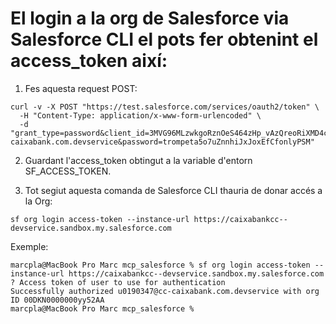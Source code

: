 # El login a la org de Salesforce via Salesforce CLI el pots fer obtenint el access_token així:

1. Fes aquesta request POST:

```
curl -v -X POST "https://test.salesforce.com/services/oauth2/token" \
  -H "Content-Type: application/x-www-form-urlencoded" \
  -d "grant_type=password&client_id=3MVG96MLzwkgoRznOeS464zHp_vAzQreoRiXMD4cPtI8NIBf12iFF7wtw1Kuh5uD27NBvVYbDlnRMPOmMl.lP&client_secret=D541294765A7E849F47098E3DC9E7238C35D765126F8D6C6D1E134A87335DB16&username=u0190347@cc-caixabank.com.devservice&password=trompeta5o7uZnnhiJxJoxEfCfonlyPSM"
```

2. Guardant l'access_token obtingut a la variable d'entorn SF_ACCESS_TOKEN.

3. Tot segiut aquesta comanda de Salesforce CLI thauria de donar accés a la Org:

```
sf org login access-token --instance-url https://caixabankcc--devservice.sandbox.my.salesforce.com
```
Exemple:
```
marcpla@MacBook Pro Marc mcp_salesforce % sf org login access-token --instance-url https://caixabankcc--devservice.sandbox.my.salesforce.com
? Access token of user to use for authentication
Successfully authorized u0190347@cc-caixabank.com.devservice with org ID 00DKN0000000yy52AA
marcpla@MacBook Pro Marc mcp_salesforce %
```